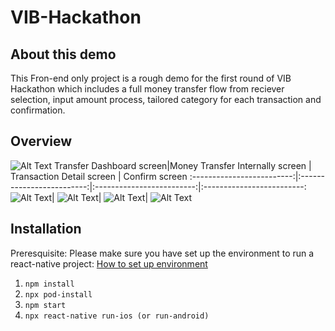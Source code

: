 # VIB-Hackathon
## About this demo 
This Fron-end only project is a rough demo for the first round of VIB Hackathon which includes a full money transfer flow from reciever selection, input amount process, tailored category for each transaction and confirmation. 
## Overview
![Alt Text](https://media.giphy.com/media/bepjqUWzTgzfgtmNV3/giphy.gif)
Transfer Dashboard screen|Money Transfer Internally screen | Transaction Detail screen | Confirm screen
:-------------------------:|:-------------------------:|:-------------------------:|:-------------------------:
![Alt Text](https://media.giphy.com/media/dHfybfdTqLauqJxWN2/giphy.gif)|  ![Alt Text](https://media.giphy.com/media/KZSnD9FDJcF3CT8xqM/giphy.gif)| ![Alt Text](https://media.giphy.com/media/v3cpFbHzWSuogvSiMW/giphy.gif)| ![Alt Text](https://media.giphy.com/media/toGSjwLDzFeYeIU0dC/giphy.gif)

  



## Installation 
Preresquisite: Please make sure you have set up the environment to run a react-native project: [How to set up environment](https://reactnative.dev/docs/environment-setup) 
1. `npm install`
2. `npx pod-install`
3. `npm start`
4. `npx react-native run-ios (or run-android)`

